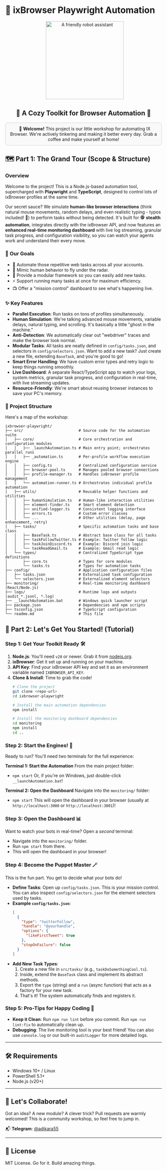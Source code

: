 # 🤖 ixBrowser Playwright Automation

<div align="center">
  <img src="https://cdn-icons-png.freepik.com/256/8999/8999462.png" alt="A friendly robot assistant" width="250"/>
</div>

<h2 align="center">🧰 A Cozy Toolkit for Browser Automation 🧰</h2>

<div align="center" style="border: 1px solid #ccc; padding: 10px; border-radius: 8px; background-color: #f9f9f9;">
  👋 <b>Welcome!</b> This project is our little workshop for automating IX Browser. We're actively tinkering and making it better every day. Grab a coffee and make yourself at home!
</div>

## 🗺️ Part 1: The Grand Tour (Scope & Structure)

### Overview

Welcome to the project! This is a Node.js-based automation tool, supercharged with **Playwright** and **TypeScript**, designed to control lots of ixBrowser profiles at the same time.

Our secret sauce? We simulate **human-like browser interactions** (think natural mouse movements, random delays, and even realistic typing - typos included! 🤫) to perform tasks without being detected. It's built for 🕵️ **stealth automation**, integrates directly with the ixBrowser API, and now features an **enhanced real-time monitoring dashboard** with live log streaming, granular task progress, and configuration visibility, so you can watch your agents work and understand their every move.

### 🎯 Our Goals

* 🤖 Automate those repetitive web tasks across all your accounts.
* 🥸 Mimic human behavior to fly under the radar.
* 🧩 Provide a modular framework so you can easily add new tasks.
* ⚡ Support running many tasks at once for maximum efficiency.
* 📺 Offer a "mission control" dashboard to see what's happening live.

### ✨ Key Features

* **Parallel Execution**: Run tasks on tons of profiles simultaneously.
* **Human Simulation**: We're talking advanced mouse movements, variable delays, natural typing, and scrolling. It's basically a little "ghost in the machine."
* **Anti-Detection**: We automatically clear out "webdriver" traces and make the browser look normal.
* **Modular Tasks**: All tasks are neatly defined in `config/tasks.json`, and selectors in `config/selectors.json`. Want to add a new task? Just create a new file, extending `BaseTask`, and you're good to go!
* **Smart Error Handling**: We have custom error types and retry logic to keep things running smoothly.
* **Live Dashboard**: A separate React/TypeScript app to watch your logs, system metrics, granular task progress, and configuration in real-time, with live streaming updates.
* **Resource-Friendly**: We're smart about reusing browser instances to save your PC's memory.

### 🌳 Project Structure

Here's a map of the workshop:
```
ixbrowser-playwright/
├── src/                         # Source code for the automation suite
│   ├── core/                    # Core orchestration and configuration modules
│   │   ├── _launchAutomation.ts # Main entry point; orchestrates parallel runs
│   │   ├── _automation.ts       # Per-profile workflow execution engine
│   │   ├── config.ts            # Centralized configuration service
│   │   ├── browser-pool.ts      # Manages pooled browser connections
│   │   ├── profile-manager.ts   # Handles ixBrowser profile management
│   │   └── automation-runner.ts # Orchestrates individual profile automation
│   ├── utils/                   # Reusable helper functions and utilities
│   │   ├── humanSimulation.ts   # Human-like interaction utilities
│   │   ├── element-finder.ts    # Smart element detection
│   │   ├── unified-logger.ts    # Consistent logging interface
│   │   ├── errors.ts            # Custom error classes
│   │   └── ...                  # Other utilities (delay, page enhancement, retry)
│   ├── tasks/                   # Specific automation tasks and base class
│   │   ├── BaseTask.ts          # Abstract base class for all tasks
│   │   ├── taskFollowTwitter.ts # Example: Twitter follow logic
│   │   ├── taskJoinDiscord.ts   # Example: Discord join logic
│   │   └── taskReadGmail.ts     # Example: Gmail read logic
│   └── types/                   # Centralized TypeScript type definitions
│       ├── core.ts              # Types for core modules
│       └── tasks.ts             # Types for automation tasks
├── config/                      # Application configuration files
│   ├── tasks.json               # Externalized task configuration
│   └── selectors.json           # Externalized element selectors
├── monitoring/                  # Real-time monitoring dashboard (React/Node.js)
├── logs/                        # Runtime logs and outputs (audit_*.jsonl, *.log)
├── __launchAutomation.bat       # Windows quick launcher script
├── package.json                 # Dependencies and npm scripts
├── tsconfig.json                # TypeScript configuration
└── readme.md                    # This file
```
## 🚀 Part 2: Let's Get You Started! (Tutorial)

### Step 1: Get Your Toolkit Ready 🛠️

1.  **Node.js**: You'll need `v20` or newer. Grab it from [nodejs.org](https://nodejs.org/).
2.  **ixBrowser**: Get it set up and running on your machine.
3.  **API Key**: Find your ixBrowser API key and set it as an environment variable named `IXBROWSER_API_KEY`.
4.  **Clone & Install**: Time to grab the code!
    ```bash
    # Clone the project
    git clone <repo-url>
    cd ixbrowser-playwright

    # Install the main automation dependencies
    npm install

    # Install the monitoring dashboard dependencies
    cd monitoring
    npm install
    cd ..
    ```

### Step 2: Start the Engines! 🤖

Ready to run? You'll need two terminals for the full experience:

**Terminal 1: Start the Automation**
From the main project folder:
* `npm start`
Or, if you're on Windows, just double-click `__launchAutomation.bat`!

**Terminal 2: Open the Dashboard**
Navigate into the `monitoring/` folder:
* `npm start`
This will open the dashboard in your browser (usually at `http://localhost:3000` or `http://localhost:3001`)!

### Step 3: Open the Dashboard 📊

Want to watch your bots in real-time? Open a *second* terminal:

* Navigate into the `monitoring/` folder.
* Run `npm start` from there.
* This will open the dashboard in your browser!

### Step 4: Become the Puppet Master 🪄

This is the fun part. You get to decide what your bots do!

* **Define Tasks**: Open up `config/tasks.json`. This is your mission control. You can also inspect `config/selectors.json` for the element selectors used by tasks.
* **Example `config/tasks.json`**:
    ```json
    [
      {
        "type": "twitterFollow",
        "handle": "@yourhandle",
        "options": {
          "likeFirstTweet": true
        },
        "stopOnFailure": false
      }
    ]
    ```
* **Add New Task Types**:
    1.  Create a new file in `src/tasks/` (e.g., `taskDoSomethingCool.ts`).
    2.  Inside, extend the `BaseTask` class and implement its abstract methods.
    3.  Export the `type` (string) and a `run` (async function) that acts as a factory for your new task.
    4.  That's it! The system automatically finds and registers it.

### Step 5: Pro-Tips for Happy Coding 🧠

* **Keep it Clean**: Run `npm run lint` before you commit. Run `npm run lint:fix` to automatically clean up.
* **Debugging**: The live monitoring tool is your best friend! You can also use `console.log` or our built-in `auditLogger` for more detailed logs.

---

## 🛠️ Requirements

* Windows 10+ / Linux
* PowerShell 5.1+
* Node.js (v20+)

---

## 👋 Let's Collaborate!

Got an idea? A new module? A clever trick? Pull requests are warmly welcomed! This is a community workshop, so feel free to jump in.

📬 **Telegram**: [@adikara55](https://t.me/adikara55)

---

## 📄 License

MIT License. Go for it. Build amazing things.
